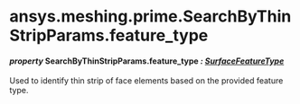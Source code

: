 <a id="ansys-meshing-prime-searchbythinstripparams-feature-type"></a>

# ansys.meshing.prime.SearchByThinStripParams.feature_type

<a id="ansys.meshing.prime.SearchByThinStripParams.feature_type"></a>

#### *property* SearchByThinStripParams.feature_type *: [SurfaceFeatureType](ansys.meshing.prime.SurfaceFeatureType.md#ansys.meshing.prime.SurfaceFeatureType)*

Used to identify thin strip of face elements based on the provided feature type.

<!-- !! processed by numpydoc !! -->
